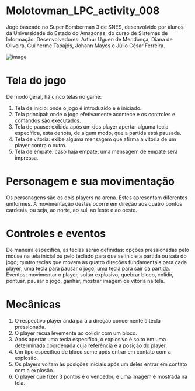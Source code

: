 # Molotovman_LPC_activity_008
Jogo baseado no Super Bomberman 3 de SNES, desenvolvido por alunos da Universidade do Estado do Amazonas, do curso de Sistemas de Informação.
Desenvolvedores: Arthur Uguen de Mendonça, Diana de Oliveira, Guilherme Tapajós, Johann Mayos e Júlio César Ferreira.

![image](https://user-images.githubusercontent.com/90109601/162675559-7902d52e-5328-439d-9af1-de14081447db.png)


  # Tela do jogo
  De modo geral, há cinco telas no game:
  1. Tela de início: onde o jogo é introduzido e é iniciado.
  2. Tela principal: onde o jogo efetivamente acontece e os controles e comandos são executados.
  3. Tela de pause: exibida após um dos player apertar alguma tecla específica, esta denota, de algum modo, que a partida está pausada.
  4. Tela de vitória: exibe alguma mensagem que afirma a vitória de um player contra o outro.
  5. Tela de empate: caso haja empate, uma mensagem de empate será impressa.
 
   # Personagem e sua movimentação
  Os personagens são os dois players na arena. Estes apresentam diferentes uniformes.
  A movimentação destes ocorre em direção aos quatro pontos cardeais, ou seja, ao norte, ao sul, ao leste e ao oeste.
  
  # Controles e eventos
  De maneira específica, as teclas serão definidas: opções pressionadas pelo mouse na tela inicial ou pelo teclado para que se inicie a partida ou saia do jogo;
                                                    quatro teclas que movem às quatro direções fundamentais para cada player;
                                                    uma tecla para pausar o jogo;
                                                    uma tecla para sair da partida.
  Eventos: movimentar o player, soltar explosivo, quebrar bloco, colidir, pontuar, pausar o jogo, ganhar, mostrar imagem de vitória na tela.
  
  # Mecânicas
  1. O respectivo player anda para a direção concernente à tecla pressionada.
  2. O player recua levemente ao colidir com um bloco.
  3. Após apertar uma tecla específica, o explosivo é solto em uma determinada coordenada cuja referência é a posição do player.
  4. Um tipo específico de bloco some após entrar em contato com a explosão.
  5. Os players voltam às posições iniciais após um deles entrar em contato com a explosão.
  6. O player que fizer 3 pontos é o vencedor, e uma imagem é mostrada na tela.
  
